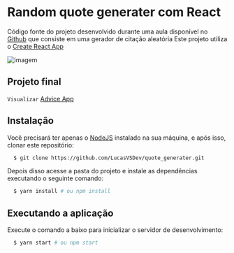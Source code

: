 # Random quote generater com React

Código fonte do projeto desenvolvido durante uma aula disponível no [Github](https://github.com/adrianhajdin/advice_app) que consiste em uma gerador de citação aleatória
Este projeto utiliza o [Create React App](https://github.com/facebook/create-react-app)

![imagem](https://user-images.githubusercontent.com/38290618/116907194-a2c55a00-ac17-11eb-9af8-a01092629e44.gif)

## Projeto final

 ``Visualizar`` [Advice App]()

## Instalação

Você precisará ter apenas o [NodeJS](https://nodejs.org) instalado na sua máquina, e após isso, clonar este repositório:
```sh
  $ git clone https://github.com/LucasVSDev/quote_generater.git
```

Depois disso acesse a pasta do projeto e instale as dependências executando o seguinte comando:
```sh
  $ yarn install # ou npm install
```

## Executando a aplicação

Execute o comando a baixo para inicializar o servidor de desenvolvimento:
```sh
  $ yarn start # ou npm start
```
